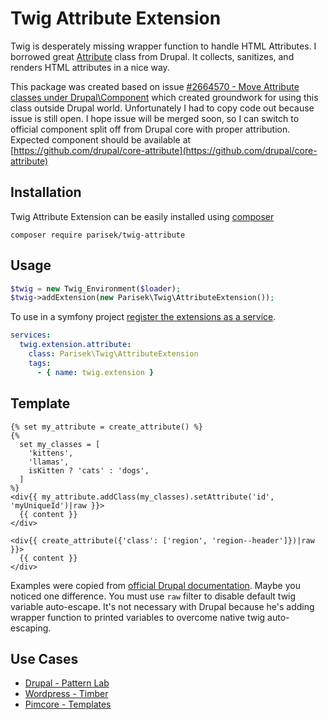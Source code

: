 Twig Attribute Extension
=======================
Twig is desperately missing wrapper function to handle HTML Attributes. I borrowed great [Attribute](https://api.drupal.org/api/drupal/core%21lib%21Drupal%21Core%21Template%21Attribute.php/class/Attribute/9.2.x) class from Drupal. It collects, sanitizes, and renders HTML attributes in a nice way.

This package was created based on issue [#2664570 - Move Attribute classes under Drupal\Component](https://www.drupal.org/project/drupal/issues/2664570) which created groundwork for using this class outside Drupal world. Unfortunately I had to copy code out because issue is still open. I hope issue will be merged soon, so I can switch to official component split off from Drupal core with proper attribution. Expected component should be available at [https://github.com/drupal/core-attribute](https://github.com/drupal/core-attribute)

## Installation

Twig Attribute Extension can be easily installed using [composer](http://getcomposer.org/)

    composer require parisek/twig-attribute

## Usage

```php
$twig = new Twig_Environment($loader);
$twig->addExtension(new Parisek\Twig\AttributeExtension());
```

To use in a symfony project [register the extensions as a service](http://symfony.com/doc/current/cookbook/templating/twig_extension.html#register-an-extension-as-a-service).

```yaml
services:
  twig.extension.attribute:
    class: Parisek\Twig\AttributeExtension
    tags:
      - { name: twig.extension }
```

## Template

```twig
{% set my_attribute = create_attribute() %}
{%
  set my_classes = [
    'kittens',
    'llamas',
    isKitten ? 'cats' : 'dogs',
  ]
%}
<div{{ my_attribute.addClass(my_classes).setAttribute('id', 'myUniqueId')|raw }}>
  {{ content }}
</div>
```

```twig
<div{{ create_attribute({'class': ['region', 'region--header']})|raw }}>
  {{ content }}
</div>
```

Examples were copied from [official Drupal documentation](https://www.drupal.org/docs/8/theming-drupal-8/using-attributes-in-templates). Maybe you noticed one difference. You must use `raw` filter to disable default twig variable auto-escape. It's not necessary with Drupal because he's adding wrapper function to printed variables to overcome native twig auto-escaping.

## Use Cases
- [Drupal - Pattern Lab](https://patternlab.io/)  
- [Wordpress - Timber](https://wordpress.org/plugins/timber-library/)
- [Pimcore - Templates](https://pimcore.com/en)

